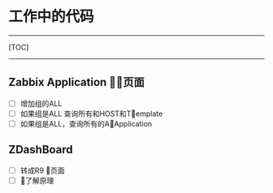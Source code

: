 # 工作中的代码
  -------------------

  [TOC]

  -------------------

## Zabbix Application 页面
  - [ ] 增加组的ALL
  - [ ] 如果组是ALL 查询所有和HOST和Template
  - [ ] 如果组是ALL，查询所有的AApplication

## ZDashBoard
- [ ] 转成R9 页面
- [ ] 了解原理
